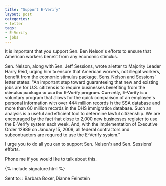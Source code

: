 ```yaml
---
title: "Support E-Verify"
layout: post
categories:
- letter
tags:
- E-Verify
- jobs
---
```


It is important that you support Sen. Ben Nelson's efforts to ensure that American workers benefit from any economic stimulus.

Sen. Nelson, along with Sen. Jeff Sessions, wrote a letter to Majority Leader Harry Reid, urging him to ensure that American workers, not illegal workers, benefit from the economic stimulus package. Sens. Nelson and Sessions' letter states: "An important step toward guaranteeing that new and existing jobs are for U.S. citizens is to require businesses benefiting from the stimulus package to use the E-Verify program. Currently, E-Verify is a voluntary program that allows for the quick comparison of an employee's personal information with over 444 million records in the SSA database and more than 60 million records in the DHS immigration database. Such an analysis is a useful and efficient tool to determine lawful citizenship. We are encouraged by the fact that close to 2,000 new businesses register to use the E-Verify system each week. And, with the implementation of Executive Order 12989 on January 15, 2009, all federal contractors and subcontractors are required to use the E-Verify system."

I urge you to do all you can to support Sen. Nelson's and Sen. Sessions' efforts.

Phone me if you would like to talk about this.

{% include signature.html %}

Sent to:
: Barbara Boxer, Dianne Feinstein
